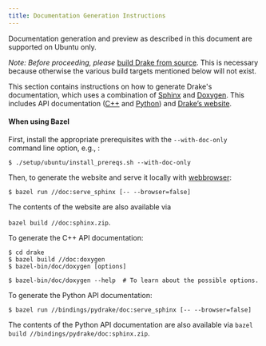 ```yaml
---
title: Documentation Generation Instructions
---
```


Documentation generation and preview as described in this document are
supported on Ubuntu only.

*Note: Before proceeding, please*
[build Drake from source](/from_source.html). This is necessary because
otherwise the various build targets mentioned below will not exist.

This section contains instructions on how to generate Drake's documentation,
which uses a combination of
[Sphinx](http://www.sphinx-doc.org/en/stable/index.html) and
[Doxygen](https://www.stack.nl/~dimitri/doxygen/).
This includes API documentation
([C++](https://drake.mit.edu/doxygen_cxx/index.html) and
[Python](https://drake.mit.edu/pydrake/index.html)) and
[Drake’s website](https://drake.mit.edu/).

#### When using Bazel

First, install the appropriate prerequisites with the ``--with-doc-only`` command
line option, e.g., :

```
$ ./setup/ubuntu/install_prereqs.sh --with-doc-only
```

Then, to generate the website and serve it locally with
[webbrowser](https://docs.python.org/2/library/webbrowser.html):

```
$ bazel run //doc:serve_sphinx [-- --browser=false]
```

The contents of the website are also available via

```bazel build //doc:sphinx.zip```.

To generate the C++ API documentation:

```
$ cd drake
$ bazel build //doc:doxygen
$ bazel-bin/doc/doxygen [options]

$ bazel-bin/doc/doxygen --help  # To learn about the possible options.
```

To generate the Python API documentation:

```
$ bazel run //bindings/pydrake/doc:serve_sphinx [-- --browser=false]
```

The contents of the Python API documentation are also available via
``bazel build //bindings/pydrake/doc:sphinx.zip``.
